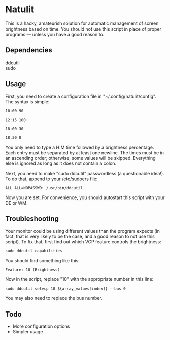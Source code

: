 # Natulit
This is a hacky, amateurish solution for automatic management of screen brightness based on time. You should not use this script in place of proper programs — unless you have a good reason to.

## Dependencies
ddcutil <br>
sudo <br>

## Usage
First, you need to create a configuration file in "~/.config/natulit/config". The syntax is simple:

```
10:00 90

12:15 100

18:00 30

18:30 0
```

You only need to type a H:M time followed by a brightness percentage. Each entry must be separated by at least one newline. The times must be in an ascending order; otherwise, some values will be skipped. Everything else is ignored as long as it does not contain a colon.

Next, you need to make "sudo ddcutil" passwordless (a questionable idea!). To do that, append to your /etc/sudoers file:

```
ALL ALL=NOPASSWD: /usr/bin/ddcutil
```

Now you are set. For convenience, you should autostart this script with your DE or WM.

## Troubleshooting

Your monitor could be using different values than the program expects (in fact, that is very likely to be the case, and a good reason to not use this script). To fix that, first find out which VCP feature controls the brightness:

```
sudo ddcutil capabilities
```

You should find something like this:

```
Feature: 10 (Brightness)
```

Now in the script, replace "10" with the appropriate number in this line:

```
sudo ddcutil setvcp 10 ${array_values[index]} --bus 0
```

You may also need to replace the bus number.

## Todo

* More configuration options
* Simpler usage


